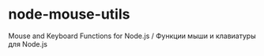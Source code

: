 # node-mouse-utils
Mouse and Keyboard Functions for Node.js / Функции мыши и клавиатуры для Node.js
